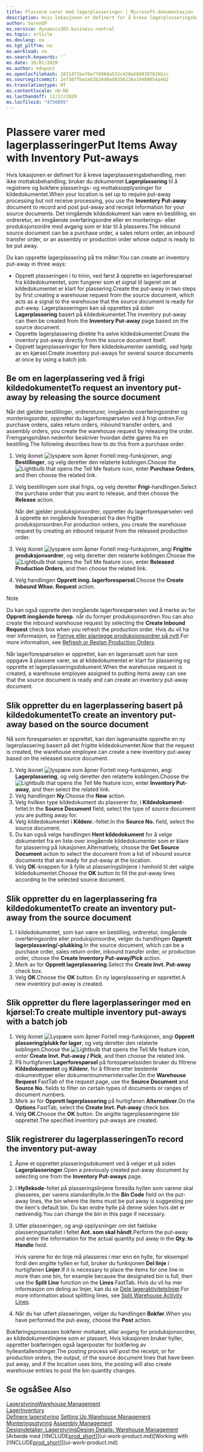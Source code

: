```yaml
---
title: Plassere varer med lagerplasseringer | Microsoft-dokumentasjon
description: Hvis lokasjonen er definert for å kreve lagerplasseringsbehandling, men ikke mottaksbehandling, bruker du dokumentet **Lagerplassering** til å registrere og bokføre plasserings- og mottaksopplysninger for kildedokumentet. Det inngående kildedokument kan være en bestilling, en ordreretur, en inngående overføringsordre eller en produksjonsordre med avgang som er klar til plassering.
author: SorenGP
ms.service: dynamics365-business-central
ms.topic: article
ms.devlang: na
ms.tgt_pltfrm: na
ms.workload: na
ms.search.keywords: ''
ms.date: 10/01/2020
ms.author: edupont
ms.openlocfilehash: 2831471be76e776966a533c428a5698307826b1c
ms.sourcegitcommit: 2e7307fbe1eb3b34d0ad9356226a19409054a402
ms.translationtype: HT
ms.contentlocale: nb-NO
ms.lasthandoff: 12/17/2020
ms.locfileid: "4756095"
---
```

# <a name="put-items-away-with-inventory-put-aways"></a><span data-ttu-id="ba538-104">Plassere varer med lagerplasseringer</span><span class="sxs-lookup"><span data-stu-id="ba538-104">Put Items Away with Inventory Put-aways</span></span>
<span data-ttu-id="ba538-105">Hvis lokasjonen er definert for å kreve lagerplasseringsbehandling, men ikke mottaksbehandling, bruker du dokumentet **Lagerplassering** til å registrere og bokføre plasserings- og mottaksopplysninger for kildedokumentet.</span><span class="sxs-lookup"><span data-stu-id="ba538-105">When your location is set up to require put-away processing but not receive processing, you use the **Inventory Put-away** document to record and post put-away and receipt information for your source documents.</span></span> <span data-ttu-id="ba538-106">Det inngående kildedokument kan være en bestilling, en ordreretur, en inngående overføringsordre eller en monterings- eller produksjonsordre med avgang som er klar til å plasseres.</span><span class="sxs-lookup"><span data-stu-id="ba538-106">The inbound source document can be a purchase order, a sales return order, an inbound transfer order, or an assembly or production order whose output is ready to be put away.</span></span>  

<span data-ttu-id="ba538-107">Du kan opprette lagerplassering på tre måter:</span><span class="sxs-lookup"><span data-stu-id="ba538-107">You can create an inventory put-away in three ways:</span></span>  

- <span data-ttu-id="ba538-108">Opprett plasseringen i to trinn, ved først å opprette en lagerforespørsel fra kildedokumentet, som fungerer som et signal til lageret om at kildedokumentet er klart for plassering.</span><span class="sxs-lookup"><span data-stu-id="ba538-108">Create the put-away in two steps by first creating a warehouse request from the source document, which acts as a signal to the warehouse that the source document is ready for put-away.</span></span> <span data-ttu-id="ba538-109">Lagerplasseringen kan så opprettes på siden **Lagerplassering** basert på kildedokumentet.</span><span class="sxs-lookup"><span data-stu-id="ba538-109">The inventory put-away can then be created from the **Inventory Put-away** page based on the source document.</span></span>  
- <span data-ttu-id="ba538-110">Opprette lagerplassering direkte fra selve kildedokumentet.</span><span class="sxs-lookup"><span data-stu-id="ba538-110">Create the inventory put-away directly from the source document itself.</span></span>  
- <span data-ttu-id="ba538-111">Opprett lagerplasseringer for flere kildedokumenter samtidig, ved hjelp av en kjørsel.</span><span class="sxs-lookup"><span data-stu-id="ba538-111">Create inventory put-aways for several source documents at once by using a batch job.</span></span>  

## <a name="to-request-an-inventory-put-away-by-releasing-the-source-document"></a><span data-ttu-id="ba538-112">Be om en lagerplassering ved å frigi kildedokumentet</span><span class="sxs-lookup"><span data-stu-id="ba538-112">To request an inventory put-away by releasing the source document</span></span>
<span data-ttu-id="ba538-113">Når det gjelder bestillinger, ordrereturer, inngående overføringsordrer og monteringsorder, oppretter du lagerforespørselen ved å frigi ordren.</span><span class="sxs-lookup"><span data-stu-id="ba538-113">For purchase orders, sales return orders, inbound transfer orders, and assembly orders, you create the warehouse request by releasing the order.</span></span> <span data-ttu-id="ba538-114">Fremgangsmåten nedenfor beskriver hvordan dette gjøres fra en bestilling.</span><span class="sxs-lookup"><span data-stu-id="ba538-114">The following describes how to do this from a purchase order.</span></span>  

1.  <span data-ttu-id="ba538-115">Velg ikonet ![lyspære som åpner Fortell meg-funksjonen](media/ui-search/search_small.png "Fortell hva du vil gjøre"), angi **Bestillinger**, og velg deretter den relaterte koblingen.</span><span class="sxs-lookup"><span data-stu-id="ba538-115">Choose the ![Lightbulb that opens the Tell Me feature](media/ui-search/search_small.png "Tell me what you want to do") icon, enter **Purchase Orders**, and then choose the related link.</span></span>
2. <span data-ttu-id="ba538-116">Velg bestillingen som skal frigis, og velg deretter **Frigi**-handlingen.</span><span class="sxs-lookup"><span data-stu-id="ba538-116">Select the purchase order that you want to release, and then choose the **Release** action.</span></span>  

    <span data-ttu-id="ba538-117">Når det gjelder produksjonsordrer, oppretter du lagerforespørselen ved å opprette en inngående forespørsel fra den frigitte produksjonsordren.</span><span class="sxs-lookup"><span data-stu-id="ba538-117">For production orders, you create the warehouse request by creating an inbound request from the released production order.</span></span>  
3.  <span data-ttu-id="ba538-118">Velg ikonet ![lyspære som åpner Fortell meg-funksjonen](media/ui-search/search_small.png "Fortell hva du vil gjøre"), angi **Frigitte produksjonsordrer**, og velg deretter den relaterte koblingen.</span><span class="sxs-lookup"><span data-stu-id="ba538-118">Choose the ![Lightbulb that opens the Tell Me feature](media/ui-search/search_small.png "Tell me what you want to do") icon, enter **Released Production Orders**, and then choose the related link.</span></span>  
4. <span data-ttu-id="ba538-119">Velg handlingen **Opprett inng. lagerforespørsel**.</span><span class="sxs-lookup"><span data-stu-id="ba538-119">Choose the **Create Inbound Whse. Request** action.</span></span>  

> [!NOTE]  
>  <span data-ttu-id="ba538-120">Du kan også opprette den inngående lagerforespørselen ved å merke av for **Opprett inngående foresp.** når du fornyer produksjonsordren.</span><span class="sxs-lookup"><span data-stu-id="ba538-120">You can also create the inbound warehouse request by selecting the **Create Inbound Request** check box when you refresh the production order.</span></span> <span data-ttu-id="ba538-121">Hvis du vil ha mer informasjon, se [Fornye eller planlegge produksjonsordrer på nytt](production-how-to-replan-refresh-production-orders.md).</span><span class="sxs-lookup"><span data-stu-id="ba538-121">For more information, see [Refresh or Replan Production Orders](production-how-to-replan-refresh-production-orders.md).</span></span>  

<span data-ttu-id="ba538-122">Når lagerforespørselen er opprettet, kan en lageransatt som har som oppgave å plassere varer, se at kildedokumentet er klart for plassering og opprette et lagerplasseringsdokument.</span><span class="sxs-lookup"><span data-stu-id="ba538-122">When the warehouse request is created, a warehouse employee assigned to putting items away can see that the source document is ready and can create an inventory put-away document.</span></span>  

## <a name="to-create-an-inventory-put-away-based-on-the-source-document"></a><span data-ttu-id="ba538-123">Slik oppretter du en lagerplassering basert på kildedokumentet</span><span class="sxs-lookup"><span data-stu-id="ba538-123">To create an inventory put-away based on the source document</span></span>
<span data-ttu-id="ba538-124">Nå som forespørselen er opprettet, kan den lageransatte opprette en ny lagerplassering basert på det frigitte kildedokumentet.</span><span class="sxs-lookup"><span data-stu-id="ba538-124">Now that the request is created, the warehouse employee can create a new inventory put-away based on the released source document.</span></span>   
1.  <span data-ttu-id="ba538-125">Velg ikonet ![lyspære som åpner Fortell meg-funksjonen](media/ui-search/search_small.png "Fortell hva du vil gjøre"), angi **Lagerplassering**, og velg deretter den relaterte koblingen.</span><span class="sxs-lookup"><span data-stu-id="ba538-125">Choose the ![Lightbulb that opens the Tell Me feature](media/ui-search/search_small.png "Tell me what you want to do") icon, enter **Inventory Put-away**, and then select the related link.</span></span>  
2. <span data-ttu-id="ba538-126">Velg handlingen **Ny**.</span><span class="sxs-lookup"><span data-stu-id="ba538-126">Choose the **New** action.</span></span>  
3. <span data-ttu-id="ba538-127">Velg hvilken type kildedokument du plasserer for, i **Kildedokument**-feltet.</span><span class="sxs-lookup"><span data-stu-id="ba538-127">In the **Source Document** field, select the type of source document you are putting away for.</span></span>  
4. <span data-ttu-id="ba538-128">Velg kildedokumentet i **Kildenr.**-feltet.</span><span class="sxs-lookup"><span data-stu-id="ba538-128">In the **Source No.** field, select the source document.</span></span>  
5. <span data-ttu-id="ba538-129">Du kan også velge handlingen **Hent kildedokument** for å velge dokumentet fra en liste over inngående kildedokumenter som er klare for plassering på lokasjonen.</span><span class="sxs-lookup"><span data-stu-id="ba538-129">Alternatively, choose the **Get Source Document** action to select the document from a list of inbound source documents that are ready for put-away at the location.</span></span>  
6. <span data-ttu-id="ba538-130">Velg **OK**-knappen for å fylle ut plasseringslinjene i henhold til det valgte kildedokumentet.</span><span class="sxs-lookup"><span data-stu-id="ba538-130">Choose the **OK** button to fill the put-away lines according to the selected source document.</span></span>  

## <a name="to-create-an-inventory-put-away-from-the-source-document"></a><span data-ttu-id="ba538-131">Slik oppretter du en lagerplassering fra kildedokumentet</span><span class="sxs-lookup"><span data-stu-id="ba538-131">To create an inventory put-away from the source document</span></span>  
1.  <span data-ttu-id="ba538-132">I kildedokumentet, som kan være en bestilling, ordreretur, inngående overføringsordre eller produksjonsordre, velger du handlingen **Opprett lagerplassering/-plukking**.</span><span class="sxs-lookup"><span data-stu-id="ba538-132">In the source document, which can be a purchase order, sales return order, inbound transfer order, or production order, choose the **Create Inventory Put-away/Pick** action.</span></span>  
2. <span data-ttu-id="ba538-133">Merk av for **Opprett lagerplassering**.</span><span class="sxs-lookup"><span data-stu-id="ba538-133">Select the **Create Invt. Put-away** check box.</span></span>
3. <span data-ttu-id="ba538-134">Velg **OK**.</span><span class="sxs-lookup"><span data-stu-id="ba538-134">Choose the **OK** button.</span></span> <span data-ttu-id="ba538-135">En ny lagerplassering er opprettet.</span><span class="sxs-lookup"><span data-stu-id="ba538-135">A new inventory put-away is created.</span></span>

## <a name="to-create-multiple-inventory-put-aways-with-a-batch-job"></a><span data-ttu-id="ba538-136">Slik oppretter du flere lagerplasseringer med en kjørsel:</span><span class="sxs-lookup"><span data-stu-id="ba538-136">To create multiple inventory put-aways with a batch job</span></span>  
1.  <span data-ttu-id="ba538-137">Velg ikonet ![Lyspære som åpner Fortell meg-funksjonen](media/ui-search/search_small.png "Fortell hva du vil gjøre"), angi **Opprett plassering/plukk for lager**, og velg deretter den relaterte koblingen.</span><span class="sxs-lookup"><span data-stu-id="ba538-137">Choose the ![Lightbulb that opens the Tell Me feature](media/ui-search/search_small.png "Tell me what you want to do") icon, enter **Create Invt. Put-away / Pick**, and then choose the related link.</span></span>  
2.  <span data-ttu-id="ba538-138">På hurtigfanen **Lagerforespørsel** på forespørselssiden bruker du filtrene **Kildedokumentet** og **Kildenr.** for å filtrere etter bestemte dokumenttyper eller dokumentnummerintervaller.</span><span class="sxs-lookup"><span data-stu-id="ba538-138">On the **Warehouse Request** FastTab of the request page, use the **Source Document** and **Source No.** fields to filter on certain types of documents or ranges of document numbers.</span></span>  
3.  <span data-ttu-id="ba538-139">Merk av for **Opprett lagerplassering** på hurtigfanen **Alternativer**.</span><span class="sxs-lookup"><span data-stu-id="ba538-139">On the **Options** FastTab, select the **Create Invt. Put-away** check box.</span></span>
4.  <span data-ttu-id="ba538-140">Velg **OK**.</span><span class="sxs-lookup"><span data-stu-id="ba538-140">Choose the **OK** button.</span></span> <span data-ttu-id="ba538-141">De angitte lagerplasseringene blir opprettet.</span><span class="sxs-lookup"><span data-stu-id="ba538-141">The specified inventory put-aways are created.</span></span>

## <a name="to-record-the-inventory-put-away"></a><span data-ttu-id="ba538-142">Slik registrerer du lagerplasseringen</span><span class="sxs-lookup"><span data-stu-id="ba538-142">To record the inventory put-away</span></span>  
1. <span data-ttu-id="ba538-143">Åpne et opprettet plasseringsdokument ved å velger et på siden **Lagerplasseringer**.</span><span class="sxs-lookup"><span data-stu-id="ba538-143">Open a previously created put-away document by selecting one from the **Inventory Put-aways** page.</span></span>  
2. <span data-ttu-id="ba538-144">I **Hyllekode**-feltet på plasseringslinjene foreslås hyllen som varene skal plasseres, per varens standardhylle.</span><span class="sxs-lookup"><span data-stu-id="ba538-144">In the **Bin Code** field on the put-away lines, the bin where the items must be put away is suggesting per the item's default bin.</span></span> <span data-ttu-id="ba538-145">Du kan endre hylle på denne siden hvis det er nødvendig.</span><span class="sxs-lookup"><span data-stu-id="ba538-145">You can change the bin in this page if necessary.</span></span>  
3. <span data-ttu-id="ba538-146">Utfør plasseringen, og angi opplysninger om det faktiske plasseringsantallet i feltet **Ant. som skal håndt**.</span><span class="sxs-lookup"><span data-stu-id="ba538-146">Perform the put-away and enter the information for the actual quantity put away in the **Qty. to Handle** field.</span></span>

    <span data-ttu-id="ba538-147">Hvis varene for én linje må plasseres i mer enn én hylle, for eksempel fordi den angitte hyllen er full, bruker du funksjonen **Del linje** i hurtigfanen **Linjer**.</span><span class="sxs-lookup"><span data-stu-id="ba538-147">If it is necessary to place the items for one line in more than one bin, for example because the designated bin is full, then use the **Split Line** function on the **Lines** FastTab.</span></span> <span data-ttu-id="ba538-148">Hvis du vil ha mer informasjon om deling av linjer, kan du se [Dele lageraktivitetslinjer](warehouse-how-to-split-warehouse-activity-lines.md).</span><span class="sxs-lookup"><span data-stu-id="ba538-148">For more information about splitting lines, see [Split Warehouse Activity Lines](warehouse-how-to-split-warehouse-activity-lines.md).</span></span>  
4. <span data-ttu-id="ba538-149">Når du har utført plasseringen, velger du handlingen **Bokfør**.</span><span class="sxs-lookup"><span data-stu-id="ba538-149">When you have performed the put-away, choose the **Post** action.</span></span>  

<span data-ttu-id="ba538-150">Bokføringsprosessen bokfører mottaket, eller avgang for produksjonsordrer, av kildedokumentlinjene som er plassert. Hvis lokasjonen bruker hyller, oppretter bokføringen også lagerposter for bokføring av hylleantallendringer.</span><span class="sxs-lookup"><span data-stu-id="ba538-150">The posting process will post the receipt, or for production orders, the output, of the source document lines that have been put away, and if the location uses bins, the posting will also create warehouse entries to post the bin quantity changes.</span></span>

## <a name="see-also"></a><span data-ttu-id="ba538-151">Se også</span><span class="sxs-lookup"><span data-stu-id="ba538-151">See Also</span></span>  
[<span data-ttu-id="ba538-152">Lagerstyring</span><span class="sxs-lookup"><span data-stu-id="ba538-152">Warehouse Management</span></span>](warehouse-manage-warehouse.md)  
[<span data-ttu-id="ba538-153">Lager</span><span class="sxs-lookup"><span data-stu-id="ba538-153">Inventory</span></span>](inventory-manage-inventory.md)  
<span data-ttu-id="ba538-154">[Definere lagerstyring](warehouse-setup-warehouse.md)   </span><span class="sxs-lookup"><span data-stu-id="ba538-154">[Setting Up Warehouse Management](warehouse-setup-warehouse.md)   </span></span>  
<span data-ttu-id="ba538-155">[Monteringsstyring](assembly-assemble-items.md)  </span><span class="sxs-lookup"><span data-stu-id="ba538-155">[Assembly Management](assembly-assemble-items.md)  </span></span>  
[<span data-ttu-id="ba538-156">Designdetaljer: Lagerstyring</span><span class="sxs-lookup"><span data-stu-id="ba538-156">Design Details: Warehouse Management</span></span>](design-details-warehouse-management.md)  
<span data-ttu-id="ba538-157">[Arbeide med [!INCLUDE[prod_short](includes/prod_short.md)]](ui-work-product.md)</span><span class="sxs-lookup"><span data-stu-id="ba538-157">[Working with [!INCLUDE[prod_short](includes/prod_short.md)]](ui-work-product.md)</span></span>  
